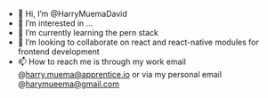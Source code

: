 - 👋 Hi, I’m @HarryMuemaDavid
- 👀 I’m interested in ...
- 🌱 I’m currently learning the pern stack
- 💞️ I’m looking to collaborate on react and react-native modules for frontend development
- 📫 How to reach me is through my work email @harry.muema@apprentice.io or via my personal email @[harymueema@gmail.com ](mailto:harymueema@gmail.com)

<!---
HarryMuemaDavid/HarryMuemaDavid is a ✨ special ✨ repository because its `README.md` (this file) appears on your GitHub profile.
You can click the Preview link to take a look at your changes.
--->

